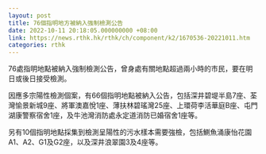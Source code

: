 ```yaml
---
layout: post
title: 76個指明地方被納入強制檢測公告
date: 2022-10-11 20:18:05.000000000 +08:00
link: https://news.rthk.hk/rthk/ch/component/k2/1670536-20221011.htm
categories: rthk
---
```


76處指明地點被納入強制檢測公告，曾身處有關地點超過兩小時的巿民，要在明日或後日接受檢測。

因應多宗陽性檢測個案，有66個指明地點被納入公告，包括深井碧堤半島7座、荃灣愉景新城9座、將軍澳嘉悅1座、薄扶林碧瑤灣25座、上環荷李活華庭B座、屯門湖康警察宿舍1座，及牛池灣消防處永定道消防已婚宿舍1座等。

另有10個指明地點採集到檢測呈陽性的污水樣本需要強檢，包括鰂魚涌康怡花園A1、A2、G1及G2座，以及深井浪翠園3及4座等。
